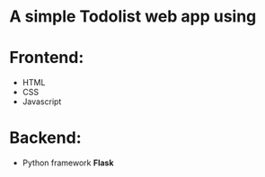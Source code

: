 # A simple Todolist web app using #
# Frontend: #
* HTML
* CSS
* Javascript
# Backend: #  
* Python framework **Flask**